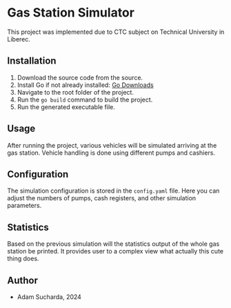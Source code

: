 # Gas Station Simulator

This project was implemented due to CTC subject on Technical University in Liberec.
## Installation

1. Download the source code from the source.
2. Install Go if not already installed: [Go Downloads](https://golang.org/dl/)
3. Navigate to the root folder of the project.
4. Run the `go build` command to build the project.
5. Run the generated executable file.

## Usage

After running the project, various vehicles will be simulated arriving at the gas station. Vehicle handling is done using different pumps and cashiers.

## Configuration

The simulation configuration is stored in the `config.yaml` file. Here you can adjust the numbers of pumps, cash registers, and other simulation parameters.

## Statistics

Based on the previous simulation will the statistics output of the whole gas station be printed. It provides user to a complex view what actually this cute thing does.
## Author
- Adam Sucharda, 2024
